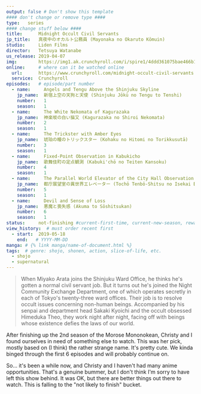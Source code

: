 ```yaml
---
output: false # Don't show this template
#### don't change or remove type ####
type:   series
#### change stuff below ####
title:      Midnight Occult Civil Servants
jp_title:   真夜中のオカルト公務員 (Mayonaka no Okaruto Kōmuin)
studio:     Liden Films
director:   Tetsuya Watanabe
us_release: 2019-04-07 
img:        https://img1.ak.crunchyroll.com/i/spire1/4ddd361075bae466b10cd706f73e0f451554625735_full.jpg 
online:     # where can it be watched online
  url:      https://www.crunchyroll.com/midnight-occult-civil-servants
  service:  Crunchyroll
episodes:   # episode/part number
  - name:     Angels and Tengu Above the Shinjuku Skyline
    jp_name:  新宿上空の天狗と天使 (Shinjuku Jōkū no Tengu to Tenshi)
    number:   1
    season:   1
  - name:     The White Nekomata of Kagurazaka
    jp_name:  神楽坂の白い猫又 (Kagurazaka no Shiroi Nekomata)
    number:   2
    season:   1
  - name:     The Trickster with Amber Eyes
    jp_name:  琥珀の瞳のトリックスター (Kohaku no Hitomi no Torikkusutā)
    number:   3
    season:   1
  - name:     Fixed-Point Observation in Kabukicho
    jp_name:  歌舞伎町の定点観測 (Kabuki'chō no Teiten Kansoku)
    number:   4
    season:   1
  - name:     The Parallel World Elevator of the City Hall Observation Deck
    jp_name:  都庁展望室の異世界エレベーター (Tochō Tenbō-Shitsu no Isekai Erebētā)
    number:   5
    season:   1
  - name:     Devil and Sense of Loss
    jp_name:  悪魔と喪失感 (Akuma to Sōshitsukan)
    number:   6
    season:   1
status:     not-finishing #current-first-time, current-new-season, rewatch, finished, not-finishing
view_history:  # must order recent first
  - start:  2019-05-18 
    end:   # YYYY-MM-DD
manga: # {% link manga/name-of-document.html %}
tags:  # genre: shojo, shonen, action, slice-of-life, etc.
  - shojo
  - supernatural
---
```


> When Miyako Arata joins the Shinjuku Ward Office, he thinks he's gotten a normal civil servant job. But it turns out he's joined the Night Community Exchange Department, one of which operates secretly in each of Tokyo's twenty-three ward offices. Their job is to resolve occult issues concerning non-human beings. Accompanied by his senpai and department head Sakaki Kyoichi and the occult obsessed Himeduka Theo, they work night after night, facing off with beings whose existence defies the laws of our world.

After finishing up the 2nd season of the Morose Mononokean, Christy and I found ourselves in need of something else to watch. This was her pick, mostly based on (I think) the rather strange name. It's pretty cute. We kinda binged through the first 6 episodes and will probably continue on.

So... it's been a while now, and Christy and I haven't had many anime opportunities. That's a genuine bummer, but I don't think I'm sorry to have left this show behind. It was OK, but there are better things out there to watch. This is falling to the "not likely to finish" bucket.